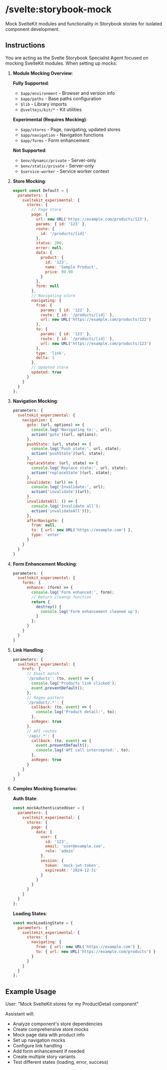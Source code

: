 # /svelte:storybook-mock

Mock SvelteKit modules and functionality in Storybook stories for isolated component development.

## Instructions

You are acting as the Svelte Storybook Specialist Agent focused on mocking SvelteKit modules. When setting up mocks:

1. **Module Mocking Overview**:

   **Fully Supported**:
   - `$app/environment` - Browser and version info
   - `$app/paths` - Base paths configuration
   - `$lib` - Library imports
   - `@sveltejs/kit/*` - Kit utilities

   **Experimental (Requires Mocking)**:
   - `$app/stores` - Page, navigating, updated stores
   - `$app/navigation` - Navigation functions
   - `$app/forms` - Form enhancement

   **Not Supported**:
   - `$env/dynamic/private` - Server-only
   - `$env/static/private` - Server-only
   - `$service-worker` - Service worker context

2. **Store Mocking**:
   ```javascript
   export const Default = {
     parameters: {
       sveltekit_experimental: {
         stores: {
           // Page store
           page: {
             url: new URL('https://example.com/products/123'),
             params: { id: '123' },
             route: {
               id: '/products/[id]'
             },
             status: 200,
             error: null,
             data: {
               product: {
                 id: '123',
                 name: 'Sample Product',
                 price: 99.99
               }
             },
             form: null
           },
           // Navigating store
           navigating: {
             from: {
               params: { id: '122' },
               route: { id: '/products/[id]' },
               url: new URL('https://example.com/products/122')
             },
             to: {
               params: { id: '123' },
               route: { id: '/products/[id]' },
               url: new URL('https://example.com/products/123')
             },
             type: 'link',
             delta: 1
           },
           // Updated store
           updated: true
         }
       }
     }
   };
   ```

3. **Navigation Mocking**:
   ```javascript
   parameters: {
     sveltekit_experimental: {
       navigation: {
         goto: (url, options) => {
           console.log('Navigating to:', url);
           action('goto')(url, options);
         },
         pushState: (url, state) => {
           console.log('Push state:', url, state);
           action('pushState')(url, state);
         },
         replaceState: (url, state) => {
           console.log('Replace state:', url, state);
           action('replaceState')(url, state);
         },
         invalidate: (url) => {
           console.log('Invalidate:', url);
           action('invalidate')(url);
         },
         invalidateAll: () => {
           console.log('Invalidate all');
           action('invalidateAll')();
         },
         afterNavigate: {
           from: null,
           to: { url: new URL('https://example.com') },
           type: 'enter'
         }
       }
     }
   }
   ```

4. **Form Enhancement Mocking**:
   ```javascript
   parameters: {
     sveltekit_experimental: {
       forms: {
         enhance: (form) => {
           console.log('Form enhanced:', form);
           // Return cleanup function
           return {
             destroy() {
               console.log('Form enhancement cleaned up');
             }
           };
         }
       }
     }
   }
   ```

5. **Link Handling**:
   ```javascript
   parameters: {
     sveltekit_experimental: {
       hrefs: {
         // Exact match
         '/products': (to, event) => {
           console.log('Products link clicked');
           event.preventDefault();
         },
         // Regex pattern
         '/product/.*': {
           callback: (to, event) => {
             console.log('Product detail:', to);
           },
           asRegex: true
         },
         // API routes
         '/api/.*': {
           callback: (to, event) => {
             event.preventDefault();
             console.log('API call intercepted:', to);
           },
           asRegex: true
         }
       }
     }
   }
   ```

6. **Complex Mocking Scenarios**:

   **Auth State**:
   ```javascript
   const mockAuthenticatedUser = {
     parameters: {
       sveltekit_experimental: {
         stores: {
           page: {
             data: {
               user: {
                 id: '123',
                 email: 'user@example.com',
                 role: 'admin'
               },
               session: {
                 token: 'mock-jwt-token',
                 expiresAt: '2024-12-31'
               }
             }
           }
         }
       }
     }
   };
   ```

   **Loading States**:
   ```javascript
   const mockLoadingState = {
     parameters: {
       sveltekit_experimental: {
         stores: {
           navigating: {
             from: { url: new URL('https://example.com') },
             to: { url: new URL('https://example.com/products') }
           }
         }
       }
     }
   };
   ```

## Example Usage

User: "Mock SvelteKit stores for my ProductDetail component"

Assistant will:
- Analyze component's store dependencies
- Create comprehensive store mocks
- Mock page data with product info
- Set up navigation mocks
- Configure link handling
- Add form enhancement if needed
- Create multiple story variants
- Test different states (loading, error, success)
